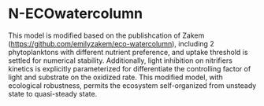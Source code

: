# N-ECOwatercolumn
This model is modified based on the publishcation of Zakem (https://github.com/emilyzakem/eco-watercolumn), including 2 phytoplanktons with different nutrient preference, and uptake threshold is settled for numerical stability. Additionally, light inhibition on nitrifiers kinetics is explicitly parameterized for differentiate the controlling factor of light and substrate on the oxidized rate.
This modified model, with ecological robustness, permits the ecosystem self-organized from unsteady state to quasi-steady state.
